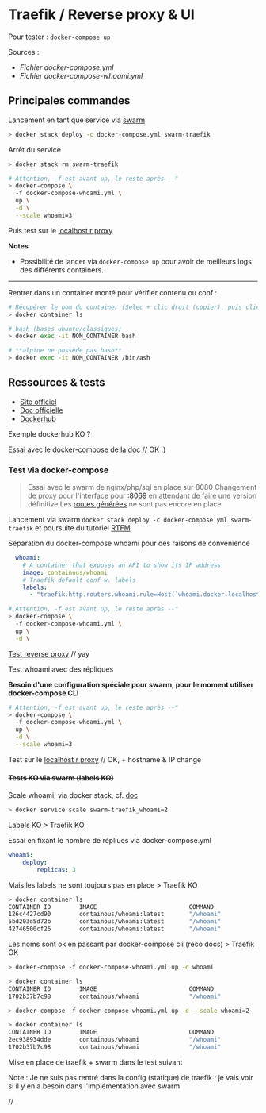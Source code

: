 # Traefik / Reverse proxy & UI

Pour tester : `docker-compose up`

Sources :

- *Fichier docker-compose.yml*
- *Fichier docker-compose-whoami.yml*



## Principales commandes

Lancement en tant que service via [swarm](https://docs.docker.com/get-started/part4/)

```bash
> docker stack deploy -c docker-compose.yml swarm-traefik
```

Arrêt du service

```bash
> docker stack rm swarm-traefik
```

```bash
# Attention, -f est avant up, le reste après --"
> docker-compose \
  -f docker-compose-whoami.yml \
  up \
  -d \
  --scale whoami=3
```

Puis test sur le [localhost r proxy](http://whoami.docker.localhost/)

**Notes**

- Possibilité de lancer via `docker-compose up` pour avoir de meilleurs logs des différents containers.

---

Rentrer dans un container monté pour vérifier contenu ou conf :

```bash
# Récupérer le nom du container (Selec + clic droit (copier), puis clic droit (coller)) 
> docker container ls 

# bash (bases ubuntu/classiques)
> docker exec -it NOM_CONTAINER bash 

# **alpine ne possède pas bash**
> docker exec -it NOM_CONTAINER /bin/ash 
```



## Ressources & tests

- [Site officiel](https://containo.us/traefik/)
- [Doc officielle](https://docs.traefik.io/)
- [Dockerhub](https://hub.docker.com/_/traefik)


Exemple dockerhub KO ?

Essai avec le [docker-compose de la doc](https://docs.traefik.io/getting-started/quick-start/) // OK :)


### Test via docker-compose

> Essai avec le swarm de nginx/php/sql en place sur 8080
> Changement de proxy pour l'interface pour [:8069](http://localhost:8069/) en attendant de faire une version définitive
> Les [routes générées](http://test-whoami.docker.localhost/) ne sont pas encore en place

Lancement via swarm `docker stack deploy -c docker-compose.yml swarm-traefik` et poursuite du tutoriel [RTFM](https://docs.traefik.io/getting-started/quick-start/).

Séparation du docker-compose whoami pour des raisons de convénience

```yaml
  whoami:
    # A container that exposes an API to show its IP address
    image: containous/whoami
    # Traefik default conf w. labels
    labels:
      - "traefik.http.routers.whoami.rule=Host(`whoami.docker.localhost`)"
```

```bash
# Attention, -f est avant up, le reste après --"
> docker-compose \
  -f docker-compose-whoami.yml \
  up \
  -d \
```

[Test reverse proxy](http://whoami.docker.localhost/) // yay

Test whoami avec des répliques

**Besoin d'une configuration spéciale pour swarm, pour le moment utiliser docker-compose CLI**

```bash
# Attention, -f est avant up, le reste après --"
> docker-compose \
  -f docker-compose-whoami.yml \
  up \
  -d \
  --scale whoami=3
```

Test sur le [localhost r proxy](http://whoami.docker.localhost/) // OK, + hostname & IP change


#### ~~Tests KO via swarm (labels KO)~~

Scale whoami, via docker stack, cf. [doc](https://docs.docker.com/engine/reference/commandline/service_scale/)

```bash
> docker service scale swarm-traefik_whoami=2
```

Labels KO > Traefik KO

Essai en fixant le nombre de répliues via docker-compose.yml

```yaml
whoami:
    deploy:
        replicas: 3
```

Mais les labels ne sont toujours pas en place > Traefik KO

```bash
> docker container ls
CONTAINER ID        IMAGE                          COMMAND                  CREATED             STATUS                  PORTS                 NAMES
126c4427cd90        containous/whoami:latest       "/whoami"                5 seconds ago       Up 1 second             80/tcp                swarm-traefik_whoami.2.pk8ql5jbf13d76c479onmluxb
5bd203d5d72b        containous/whoami:latest       "/whoami"                5 seconds ago       Up Less than a second   80/tcp                swarm-traefik_whoami.3.6flip3rs6j1ooywvo8g51l8j8
42746500cf26        containous/whoami:latest       "/whoami"                5 seconds ago       Up Less than a second   80/tcp                swarm-traefik_whoami.1.w6fanvsnrwkg7z9hklta5vcrz
```

Les noms sont ok en passant par docker-compose cli (reco docs) > Traefik OK

```bash
> docker-compose -f docker-compose-whoami.yml up -d whoami

> docker container ls
CONTAINER ID        IMAGE                          COMMAND                  CREATED             STATUS              PORTS                 NAMES
1702b37b7c98        containous/whoami              "/whoami"                5 seconds ago       Up 3 seconds        80/tcp                04-traefik_whoami_1

> docker-compose -f docker-compose-whoami.yml up -d --scale whoami=2

> docker container ls
CONTAINER ID        IMAGE                          COMMAND                  CREATED             STATUS              PORTS                 NAMES
2ec938934dde        containous/whoami              "/whoami"                5 seconds ago       Up 4 seconds        80/tcp                04-traefik_whoami_2
1702b37b7c98        containous/whoami              "/whoami"                25 seconds ago      Up 24 seconds       80/tcp                04-traefik_whoami_1
```

Mise en place de traefik + swarm dans le test suivant

Note : Je ne suis pas rentré dans la config (statique) de traefik ; je vais voir si il y en a besoin dans l'implémentation avec swarm































//

